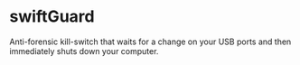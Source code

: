 # swiftGuard
Anti-forensic kill-switch that waits for a change on your USB ports and then immediately shuts down your computer.
